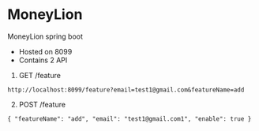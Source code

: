 # MoneyLion
MoneyLion spring boot

- Hosted on 8099
- Contains 2 API

1. GET /feature

``http://localhost:8099/feature?email=test1@gmail.com&featureName=add``

2. POST /feature

``{
"featureName": "add",
"email": "test1@gmail.com1",
"enable": true
}``
